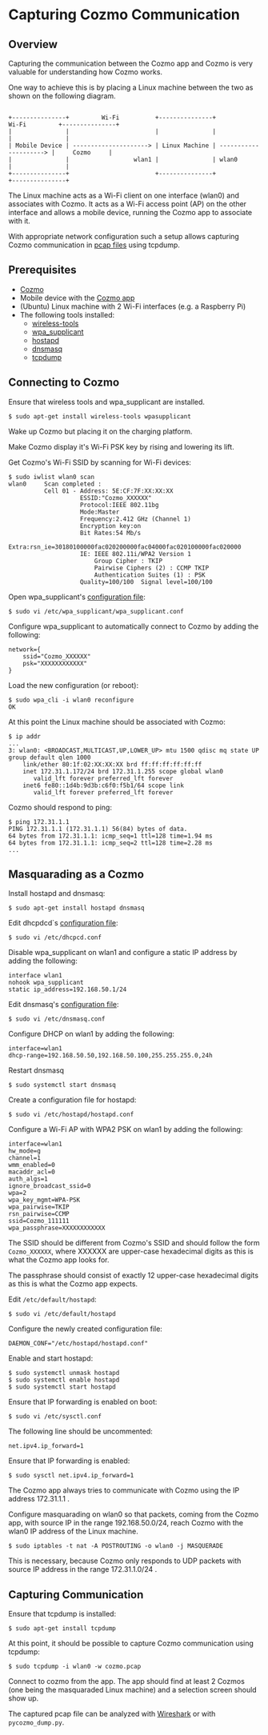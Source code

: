 Capturing Cozmo Communication
=============================


Overview
--------

Capturing the communication between the Cozmo app and Cozmo is very valuable for understanding how Cozmo works.

One way to achieve this is by placing a Linux machine between the two as shown on the following diagram.

```

+---------------+         Wi-Fi          +---------------+          Wi-Fi         +---------------+
|               |                        |               |                        |               |
| Mobile Device | ---------------------> | Linux Machine | ---------------------> |     Cozmo     |
|               |                  wlan1 |               | wlan0                  |               |
+---------------+                        +---------------+                        +---------------+

```

The Linux machine acts as a Wi-Fi client on one interface (wlan0) and associates with Cozmo. It acts as a Wi-Fi access
point (AP) on the other interface and allows a mobile device, running the Cozmo app to associate with it.

With appropriate network configuration such a setup allows capturing Cozmo communication in
[pcap files](https://en.wikipedia.org/wiki/Pcap) using tcpdump.


Prerequisites
-------------

- [Cozmo](https://anki.com/en-us/cozmo.html)
- Mobile device with the [Cozmo app](https://play.google.com/store/apps/details?id=com.anki.cozmo)
- (Ubuntu) Linux machine with 2 Wi-Fi interfaces (e.g. a Raspberry Pi)
- The following tools installed:
    - [wireless-tools](https://en.wikipedia.org/wiki/Wireless_tools_for_Linux)
    - [wpa_supplicant](https://en.wikipedia.org/wiki/Wpa_supplicant)
    - [hostapd](https://en.wikipedia.org/wiki/Hostapd)
    - [dnsmasq](https://en.wikipedia.org/wiki/Dnsmasq)
    - [tcpdump](https://en.wikipedia.org/wiki/Tcpdump)


Connecting to Cozmo
-------------------

Ensure that wireless tools and wpa_supplicant are installed.
```
$ sudo apt-get install wireless-tools wpasupplicant
```

Wake up Cozmo but placing it on the charging platform.

Make Cozmo display it's Wi-Fi PSK key by rising and lowering its lift.

Get Cozmo's Wi-Fi SSID by scanning for Wi-Fi devices:
```
$ sudo iwlist wlan0 scan
wlan0     Scan completed :
          Cell 01 - Address: 5E:CF:7F:XX:XX:XX
                    ESSID:"Cozmo_XXXXXX"
                    Protocol:IEEE 802.11bg
                    Mode:Master
                    Frequency:2.412 GHz (Channel 1)
                    Encryption key:on
                    Bit Rates:54 Mb/s
                    Extra:rsn_ie=30180100000fac020200000fac04000fac020100000fac020000
                    IE: IEEE 802.11i/WPA2 Version 1
                        Group Cipher : TKIP
                        Pairwise Ciphers (2) : CCMP TKIP
                        Authentication Suites (1) : PSK
                    Quality=100/100  Signal level=100/100  
```

Open wpa_supplicant's [configuration file](https://linux.die.net/man/5/wpa_supplicant.conf):
```
$ sudo vi /etc/wpa_supplicant/wpa_supplicant.conf
```

Configure wpa_supplicant to automatically connect to Cozmo by adding the following:
``` 
network={
    ssid="Cozmo_XXXXXX"
    psk="XXXXXXXXXXXX"
}
```

Load the new configuration (or reboot):
```
$ sudo wpa_cli -i wlan0 reconfigure
OK
```

At this point the Linux machine should be associated with Cozmo: 
```
$ ip addr
...
3: wlan0: <BROADCAST,MULTICAST,UP,LOWER_UP> mtu 1500 qdisc mq state UP group default qlen 1000
    link/ether 80:1f:02:XX:XX:XX brd ff:ff:ff:ff:ff:ff
    inet 172.31.1.172/24 brd 172.31.1.255 scope global wlan0
       valid_lft forever preferred_lft forever
    inet6 fe80::1d4b:9d3b:c6f0:f5b1/64 scope link 
       valid_lft forever preferred_lft forever
```

Cozmo should respond to ping:
```
$ ping 172.31.1.1
PING 172.31.1.1 (172.31.1.1) 56(84) bytes of data.
64 bytes from 172.31.1.1: icmp_seq=1 ttl=128 time=1.94 ms
64 bytes from 172.31.1.1: icmp_seq=2 ttl=128 time=2.28 ms
...
```


Masquarading as a Cozmo
-----------------------

Install hostapd and dnsmasq:
```
$ sudo apt-get install hostapd dnsmasq
```

Edit dhcpdcd`s [configuration file](https://manpages.ubuntu.com/manpages/trusty/man5/dhcpcd.conf.5.html):
```
$ sudo vi /etc/dhcpcd.conf
```

Disable wpa_supplicant on wlan1 and configure a static IP address by adding the following:
```
interface wlan1
nohook wpa_supplicant
static ip_address=192.168.50.1/24
```

Edit dnsmasq's [configuration file](https://linux.die.net/man/8/dnsmasq):
```
$ sudo vi /etc/dnsmasq.conf
```

Configure DHCP on wlan1 by adding the following:
```
interface=wlan1
dhcp-range=192.168.50.50,192.168.50.100,255.255.255.0,24h
```

Restart dnsmasq
```
$ sudo systemctl start dnsmasq
```

Create a configuration file for hostapd:
```
$ sudo vi /etc/hostapd/hostapd.conf 
```

Configure a Wi-Fi AP with WPA2 PSK on wlan1 by adding the following:
```
interface=wlan1
hw_mode=g
channel=1
wmm_enabled=0
macaddr_acl=0
auth_algs=1
ignore_broadcast_ssid=0
wpa=2
wpa_key_mgmt=WPA-PSK
wpa_pairwise=TKIP
rsn_pairwise=CCMP
ssid=Cozmo_111111
wpa_passphrase=XXXXXXXXXXXX
```

The SSID should be different from Cozmo's SSID and should follow the form `Cozmo_XXXXXX`, where XXXXXX are
upper-case hexadecimal digits as this is what the Cozmo app looks for.

The passphrase should consist of exactly 12 upper-case hexadecimal digits as this is what the Cozmo app expects.

Edit `/etc/default/hostapd`:
```
$ sudo vi /etc/default/hostapd
```

Configure the newly created configuration file:
```
DAEMON_CONF="/etc/hostapd/hostapd.conf"
```

Enable and start hostapd:
```
$ sudo systemctl unmask hostapd
$ sudo systemctl enable hostapd
$ sudo systemctl start hostapd
```

Ensure that IP forwarding is enabled on boot:
```
$ sudo vi /etc/sysctl.conf
```

The following line should be uncommented:
```
net.ipv4.ip_forward=1
```

Ensure that IP forwarding is enabled:
```
$ sudo sysctl net.ipv4.ip_forward=1
```

The Cozmo app always tries to communicate with Cozmo using the IP address 172.31.1.1 .

Configure masquarading on wlan0 so that packets, coming from the Cozmo app, with source IP in the range 192.168.50.0/24,
reach Cozmo with the wlan0 IP address of the Linux machine.
```
$ sudo iptables -t nat -A POSTROUTING -o wlan0 -j MASQUERADE
```

This is necessary, because Cozmo only responds to UDP packets with source IP address in the range 172.31.1.0/24 . 


Capturing Communication
-----------------------

Ensure that tcpdump is installed:
```
$ sudo apt-get install tcpdump
```

At this point, it should be possible to capture Cozmo communication using tcpdump:
```
$ sudo tcpdump -i wlan0 -w cozmo.pcap
```

Connect to cozmo from the app. The app should find at least 2 Cozmos (one being the masquaraded Linux machine) and a
selection screen should show up.

The captured pcap file can be analyzed with [Wireshark](https://en.wikipedia.org/wiki/Wireshark) or with
`pycozmo_dump.py`.
